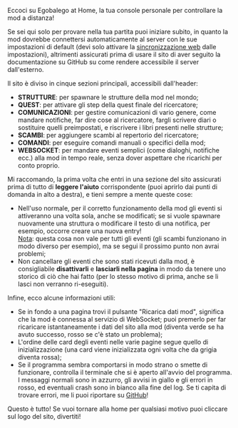 Eccoci su Egobalego at Home, la tua console personale per controllare la mod a distanza!

Se sei qui solo per provare nella tua partita puoi iniziare subito, in quanto la mod dovrebbe connettersi automaticamente al server con le sue impostazioni di default (devi solo attivare la <u>sincronizzazione web</u> dalle impostazioni), altrimenti assicurati prima di usare il sito di aver seguito la documentazione su GitHub su come rendere accessibile il server dall'esterno.

Il sito è diviso in cinque sezioni principali, accessibili dall'header:

*   **STRUTTURE**: per spawnare le strutture della mod nel mondo;
*   **QUEST**: per attivare gli step della quest finale del ricercatore;
*   **COMUNICAZIONI**: per gestire comunicazioni di vario genere, come mandare notifiche, far dire cose al ricercatore, fargli scrivere diari o sostituire quelli preimpostati, e riscrivere i libri presenti nelle strutture;
*   **SCAMBI**: per aggiungere scambi al repertorio del ricercatore;
*   **COMANDI**: per eseguire comandi manuali o specifici della mod;
*   **WEBSOCKET**: per mandare eventi semplici (come dialoghi, notifiche ecc.) alla mod in tempo reale, senza dover aspettare che ricarichi per conto proprio.

Mi raccomando, la prima volta che entri in una sezione del sito assicurati prima di tutto di **leggere l'aiuto** corrispondente (puoi aprirlo dai punti di domanda in alto a destra), e tieni sempre a mente queste cose:

*   Nell'uso normale, per il corretto funzionamento della mod gli eventi si attiveranno una volta sola, anche se modificati; se si vuole spawnare nuovamente una struttura o modificare il testo di una notifica, per esempio, occorre creare una nuova entry!  
    <u>Nota</u>: questa cosa non vale per tutti gli eventi (gli scambi funzionano in modo diverso per esempio), ma se segui il prossimo punto non avrai problemi;
*   Non cancellare gli eventi che sono stati ricevuti dalla mod, è consigliabile **disattivarli** e **lasciarli nella pagina** in modo da tenere uno storico di ciò che hai fatto (per lo stesso motivo di prima, anche se li lasci non verranno ri-eseguiti).

Infine, ecco alcune informazioni utili:

*   Se in fondo a una pagina trovi il pulsante "Ricarica dati mod", significa che la mod è connessa al servizio di WebSocket; puoi premerlo per far ricaricare istantaneamente i dati del sito alla mod (diventa verde se ha avuto successo, rosso se c'è stato un problema);
*   L'ordine delle card degli eventi nelle varie pagine segue quello di inizializzazione (una card viene inizializzata ogni volta che da grigia diventa rossa);
*   Se il programma sembra comportarsi in modo strano o smette di funzionare, controlla il terminale che si è aperto all'avvio del programma. I messaggi normali sono in azzurro, gli avvisi in giallo e gli errori in rosso, ed eventuali crash sono in bianco alla fine del log. Se ti capita di trovare errori, me li puoi riportare su [GitHub](https://github.com/costantin0/egobalego-at-home/issues)!

Questo è tutto! Se vuoi tornare alla home per qualsiasi motivo puoi cliccare sul logo del sito, divertiti!
